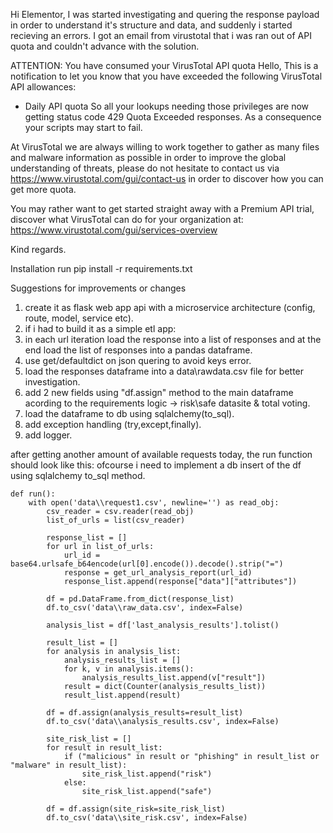 Hi Elementor,
I was started investigating and quering the response payload in order to understand it's structure and data, and suddenly i started recieving an errors.
I got an email from virustotal that i was ran out of API quota and couldn't advance with the solution.

ATTENTION: You have consumed your VirusTotal API quota
Hello,
This is a notification to let you know that you have exceeded the following VirusTotal API allowances:
- Daily API quota
So all your lookups needing those privileges are now getting status code 429 Quota Exceeded responses. As a consequence your scripts may start to fail.

At VirusTotal we are always willing to work together to gather as many files and malware information as possible in order to improve the global understanding of threats, please do not hesitate to contact us via https://www.virustotal.com/gui/contact-us in order to discover how you can get more quota.

You may rather want to get started straight away with a Premium API trial, discover what VirusTotal can do for your organization at: https://www.virustotal.com/gui/services-overview

Kind regards.

Installation
run pip install -r requirements.txt

Suggestions for improvements or changes
1. create it as flask web app api with a microservice architecture (config, route, model, service etc).
2. if i had to build it as a simple etl app:
3. in each url iteration load the response into a list of responses and at the end load the list of responses into a pandas dataframe.
4. use get/defaultdict on json quering to avoid keys error.
5. load the responses dataframe into a data\rawdata.csv file for better investigation. 
6. add 2 new fields using "df.assign" method to the main dataframe acording to the requirements logic -> risk\safe datasite & total voting.
7. load the dataframe to db using sqlalchemy(to_sql).
8. add exception handling (try,except,finally).
9. add logger.

after getting another amount of available requests today, the run function should look like this:
ofcourse i need to implement a db insert of the df using sqlalchemy to_sql method.

```
def run():
    with open('data\\request1.csv', newline='') as read_obj:
        csv_reader = csv.reader(read_obj)
        list_of_urls = list(csv_reader)

        response_list = []
        for url in list_of_urls:
            url_id = base64.urlsafe_b64encode(url[0].encode()).decode().strip("=")
            response = get_url_analysis_report(url_id)
            response_list.append(response["data"]["attributes"])

        df = pd.DataFrame.from_dict(response_list)
        df.to_csv('data\\raw_data.csv', index=False)

        analysis_list = df['last_analysis_results'].tolist()

        result_list = []
        for analysis in analysis_list:
            analysis_results_list = []
            for k, v in analysis.items():
                analysis_results_list.append(v["result"])
            result = dict(Counter(analysis_results_list))
            result_list.append(result)

        df = df.assign(analysis_results=result_list)
        df.to_csv('data\\analysis_results.csv', index=False)
        
        site_risk_list = []
        for result in result_list:
            if ("malicious" in result or "phishing" in result_list or "malware" in result_list):
                site_risk_list.append("risk")
            else:
                site_risk_list.append("safe")

        df = df.assign(site_risk=site_risk_list)
        df.to_csv('data\\site_risk.csv', index=False)
```
